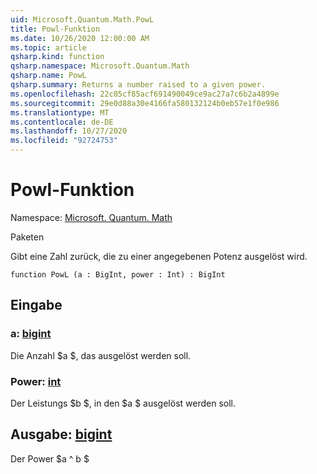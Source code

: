 ```yaml
---
uid: Microsoft.Quantum.Math.PowL
title: Powl-Funktion
ms.date: 10/26/2020 12:00:00 AM
ms.topic: article
qsharp.kind: function
qsharp.namespace: Microsoft.Quantum.Math
qsharp.name: PowL
qsharp.summary: Returns a number raised to a given power.
ms.openlocfilehash: 22c05cf85acf691490049ce9ac27a7c6b2a4899e
ms.sourcegitcommit: 29e0d88a30e4166fa580132124b0eb57e1f0e986
ms.translationtype: MT
ms.contentlocale: de-DE
ms.lasthandoff: 10/27/2020
ms.locfileid: "92724753"
---
```

# <a name="powl-function"></a>Powl-Funktion

Namespace: [Microsoft. Quantum. Math](xref:Microsoft.Quantum.Math)

Paketen [](https://nuget.org/packages/)


Gibt eine Zahl zurück, die zu einer angegebenen Potenz ausgelöst wird.

```qsharp
function PowL (a : BigInt, power : Int) : BigInt
```


## <a name="input"></a>Eingabe

### <a name="a--bigint"></a>a: [bigint](xref:microsoft.quantum.lang-ref.bigint)

Die Anzahl $a $, das ausgelöst werden soll.


### <a name="power--int"></a>Power: [int](xref:microsoft.quantum.lang-ref.int)

Der Leistungs $b $, in den $a $ ausgelöst werden soll.



## <a name="output--bigint"></a>Ausgabe: [bigint](xref:microsoft.quantum.lang-ref.bigint)

Der Power $a ^ b $